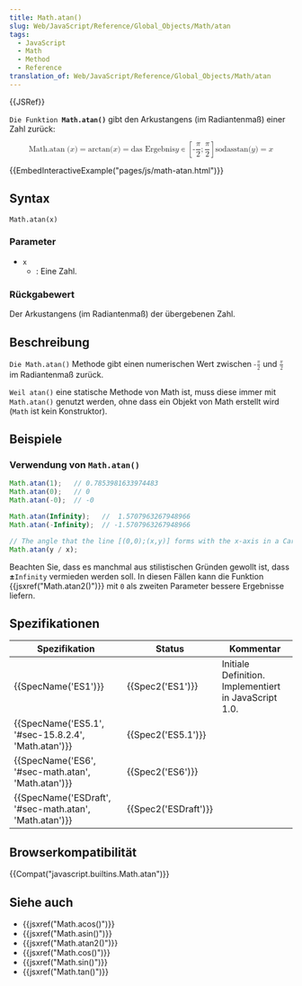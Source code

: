 ```yaml
---
title: Math.atan()
slug: Web/JavaScript/Reference/Global_Objects/Math/atan
tags:
  - JavaScript
  - Math
  - Method
  - Reference
translation_of: Web/JavaScript/Reference/Global_Objects/Math/atan
---
```

{{JSRef}}

`Die Funktion `**`Math.atan()`** gibt den Arkustangens (im Radiantenmaß) einer Zahl zurück:

<math display="block"><semantics><mrow><mstyle mathvariant="monospace"><mrow><mo lspace="0em" rspace="thinmathspace">Math.atan</mo><mo stretchy="false">(</mo><mi>x</mi><mo stretchy="false">)</mo></mrow></mstyle><mo>=</mo><mo lspace="0em" rspace="0em">arctan</mo><mo stretchy="false">(</mo><mi>x</mi><mo stretchy="false">)</mo><mo>=</mo><mtext> das Ergebnis </mtext><mspace width="thickmathspace"></mspace><mi>y</mi><mo>∊</mo><mrow><mo>[</mo><mrow><mo>-</mo><mfrac><mi>π</mi><mn>2</mn></mfrac><mo>;</mo><mfrac><mi>π</mi><mn>2</mn></mfrac></mrow><mo>]</mo></mrow><mspace width="thinmathspace"></mspace><mtext>so </mtext><mtext>dass</mtext><mspace width="thickmathspace"></mspace><mo lspace="0em" rspace="0em">tan</mo><mo stretchy="false">(</mo><mi>y</mi><mo stretchy="false">)</mo><mo>=</mo><mi>x</mi></mrow><annotation encoding="TeX">\mathtt{\operatorname{Math.atan}(x)} = \arctan(x) = \text{ the unique } \; y \in \left[-\frac{\pi}{2}; \frac{\pi}{2}\right] \, \text{such that} \; \tan(y) = x</annotation></semantics></math>

{{EmbedInteractiveExample("pages/js/math-atan.html")}}

## Syntax

    Math.atan(x)

### Parameter

- `x`
  - : Eine Zahl.

### Rückgabewert

Der Arkustangens (im Radiantenmaß) der übergebenen Zahl.

## Beschreibung

`Die Math.atan()` Methode gibt einen numerischen Wert zwischen <math><semantics><mrow><mo>-</mo><mfrac><mi>π</mi><mn>2</mn></mfrac></mrow><annotation encoding="TeX">-\frac{\pi}{2}</annotation></semantics></math> und <math><semantics><mfrac><mi>π</mi><mn>2</mn></mfrac><annotation encoding="TeX">\frac{\pi}{2}</annotation></semantics></math> im Radiantenmaß zurück.

`Weil atan()` eine statische Methode von Math ist, muss diese immer mit `Math.atan()` genutzt werden, ohne dass ein Objekt von Math erstellt wird (`Math` ist kein Konstruktor).

## Beispiele

### Verwendung von `Math.atan()`

```js
Math.atan(1);   // 0.7853981633974483
Math.atan(0);   // 0
Math.atan(-0);  // -0

Math.atan(Infinity);   //  1.5707963267948966
Math.atan(-Infinity);  // -1.5707963267948966

// The angle that the line [(0,0);(x,y)] forms with the x-axis in a Cartesian coordinate system
Math.atan(y / x);
```

Beachten Sie, dass es manchmal aus stilistischen Gründen gewollt ist, dass **±**`Infinity` vermieden werden soll. In diesen Fällen kann die Funktion {{jsxref("Math.atan2()")}} mit `0` als zweiten Parameter bessere Ergebnisse liefern.

## Spezifikationen

| Spezifikation                                                            | Status                       | Kommentar                                             |
| ------------------------------------------------------------------------ | ---------------------------- | ----------------------------------------------------- |
| {{SpecName('ES1')}}                                                 | {{Spec2('ES1')}}         | Initiale Definition. Implementiert in JavaScript 1.0. |
| {{SpecName('ES5.1', '#sec-15.8.2.4', 'Math.atan')}}     | {{Spec2('ES5.1')}}     |                                                       |
| {{SpecName('ES6', '#sec-math.atan', 'Math.atan')}}     | {{Spec2('ES6')}}         |                                                       |
| {{SpecName('ESDraft', '#sec-math.atan', 'Math.atan')}} | {{Spec2('ESDraft')}} |                                                       |

## Browserkompatibilität

{{Compat("javascript.builtins.Math.atan")}}

## Siehe auch

- {{jsxref("Math.acos()")}}
- {{jsxref("Math.asin()")}}
- {{jsxref("Math.atan2()")}}
- {{jsxref("Math.cos()")}}
- {{jsxref("Math.sin()")}}
- {{jsxref("Math.tan()")}}
